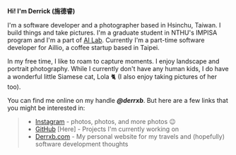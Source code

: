 **Hi! I'm Derrick (施德睿)**

I'm a software developer and a photographer based in Hsinchu, Taiwan. I build things and take pictures. I'm a graduate student in NTHU's IMPISA program and I'm a part of [AI Lab](http://ai.cs.nthu.edu.tw/).  Currently I'm a part-time software developer for Aillio, a coffee startup based in Taipei.

In my free time, I like to roam to capture moments. I enjoy landscape and portrait photography. While I currently don't have any human kids, I do have a wonderful little Siamese cat, Lola 🐈 (I also enjoy taking pictures of her too).

You can find me online on my handle ***@derrxb***. But here are a few links that you might be interested in:

> * [Instagram](https://instagram.com/derrxb) - photos, photos, and more photos 😉
> * [GitHub](https://github.com/derrxb) [Here] - Projects I'm currently working on
> * [Derrxb.com](https://derrxb.com) - My personal website for my travels and (hopefully) software development thoughts
